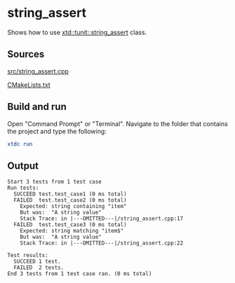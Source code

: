# string_assert

Shows how to use [xtd::tunit::string_assert](https://gammasoft71.github.io/xtd/reference_guides/latest/classxtd_1_1tunit_1_1string__assert.html) class.

## Sources

[src/string_assert.cpp](src/string_assert.cpp)

[CMakeLists.txt](CMakeLists.txt)

## Build and run

Open "Command Prompt" or "Terminal". Navigate to the folder that contains the project and type the following:

```cmake
xtdc run
```

## Output

```
Start 3 tests from 1 test case
Run tests:
  SUCCEED test.test_case1 (0 ms total)
  FAILED  test.test_case2 (0 ms total)
    Expected: string containing "item"
    But was:  "A string value"
    Stack Trace: in |---OMITTED---|/string_assert.cpp:17
  FAILED  test.test_case3 (0 ms total)
    Expected: string matching "item$"
    But was:  "A string value"
    Stack Trace: in |---OMITTED---|/string_assert.cpp:22

Test results:
  SUCCEED 1 test.
  FAILED  2 tests.
End 3 tests from 1 test case ran. (0 ms total)
```
